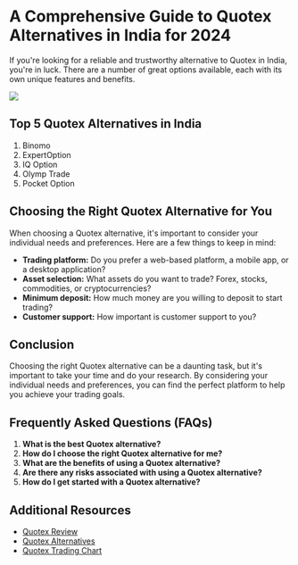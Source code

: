 # A Comprehensive Guide to Quotex Alternatives in India for 2024

If you\'re looking for a reliable and trustworthy alternative to Quotex
in India, you\'re in luck. There are a number of great options
available, each with its own unique features and benefits.

[![](https://static.quotex.io/files/4_en/300_250.jpg)](https://traff.sbs/brokerqxlid)

## Top 5 Quotex Alternatives in India

1.  Binomo
2.  ExpertOption
3.  IQ Option
4.  Olymp Trade
5.  Pocket Option

## Choosing the Right Quotex Alternative for You

When choosing a Quotex alternative, it\'s important to consider your
individual needs and preferences. Here are a few things to keep in mind:

-   **Trading platform:** Do you prefer a web-based platform, a mobile
    app, or a desktop application?
-   **Asset selection:** What assets do you want to trade? Forex,
    stocks, commodities, or cryptocurrencies?
-   **Minimum deposit:** How much money are you willing to deposit to
    start trading?
-   **Customer support:** How important is customer support to you?

## Conclusion

Choosing the right Quotex alternative can be a daunting task, but it\'s
important to take your time and do your research. By considering your
individual needs and preferences, you can find the perfect platform to
help you achieve your trading goals.

## Frequently Asked Questions (FAQs)

1.  **What is the best Quotex alternative?**
2.  **How do I choose the right Quotex alternative for me?**
3.  **What are the benefits of using a Quotex alternative?**
4.  **Are there any risks associated with using a Quotex alternative?**
5.  **How do I get started with a Quotex alternative?**

## Additional Resources

-   [Quotex
    Review](\%22https://www.binaryoptions.com/quotex-review/\%22)
-   [Quotex
    Alternatives](\%22https://www.forexbrokers.com/quotex-alternatives/\%22)
-   [Quotex Trading
    Chart](\%22https://www.tradingview.com/chart/DZ57tWao/\%22)

